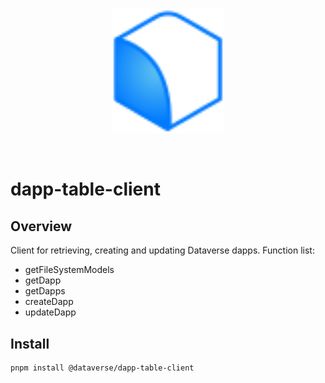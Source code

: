 <br/>
<p align="center">
<a href=" " target="_blank">
<img src="./logo.svg" width="180" alt="Dataverse logo">
</a >
</p >
<br/>

# dapp-table-client

## Overview

Client for retrieving, creating and updating Dataverse dapps. Function list:

- getFileSystemModels
- getDapp
- getDapps
- createDapp
- updateDapp

## Install

```
pnpm install @dataverse/dapp-table-client
```
